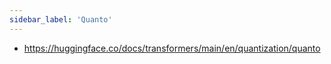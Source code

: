 ```yaml
---
sidebar_label: 'Quanto'
---
```


- https://huggingface.co/docs/transformers/main/en/quantization/quanto
